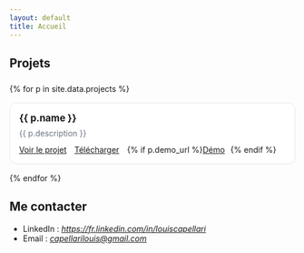 ```yaml
---
layout: default
title: Accueil
---
```


<style>

.grid {
  display: grid;
  grid-template-columns: repeat(auto-fill, minmax(260px, 1fr));
  gap: 16px;
  margin: 24px 0;
}
.card {
  border: 1px solid #e5e7eb; 
  border-radius: 12px;
  padding: 16px;
  transition: transform .12s ease, box-shadow .12s ease;
  background: #fff;
}
.card:hover {
  transform: translateY(-2px);
  box-shadow: 0 6px 16px rgba(0,0,0,.06);
}
.card h3 { margin: 0 0 8px; font-size: 1.05rem; }
.card p  { margin: 0 0 12px; color: #6b7280; }
.card a  { margin-right: 10px; white-space: nowrap; }
.badge {
  display: inline-block; font-size: 12px; background:#f3f4f6; color:#374151;
  padding: 2px 8px; border-radius: 999px; margin-left: 6px;
}
.header h1 { margin-bottom: 6px; }
.subtitle { color:#6b7280; margin-top:0; }
</style>

## Projets

<div class="grid">
{% for p in site.data.projects %}
  <div class="card">
    <h3>{{ p.name }}</h3>
    <p>{{ p.description }}</p>
    <div>
      <a href="https://github.com/{{ p.repo }}">Voir le projet</a>
      <a href="https://github.com/{{ p.repo }}/archive/refs/heads/main.zip">Télécharger</a>
      {% if p.demo_url %}<a href="{{ p.demo_url }}">Démo</a>{% endif %}
    </div>
  </div>
{% endfor %}
</div>

## Me contacter
- LinkedIn : *https://fr.linkedin.com/in/louiscapellari*
- Email : *capellarilouis@gmail.com*

